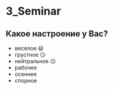 # 3_Seminar

## Какое настроение у Вас?
* веселое :smiley:
* грустное :smirk:
* нейтральное :neutral_face:
* рабочее 
* осеннее
* спорное
